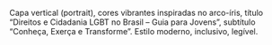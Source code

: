Capa vertical (portrait), cores vibrantes inspiradas no arco-íris, título “Direitos e Cidadania LGBT no Brasil – Guia para Jovens”, subtítulo “Conheça, Exerça e Transforme”. Estilo moderno, inclusivo, legível.